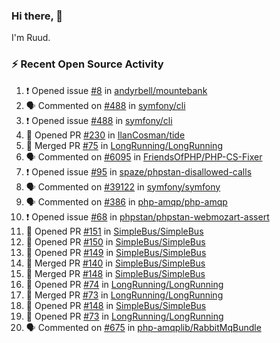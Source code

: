 ### Hi there, 👋

I'm Ruud.
 
### :zap: Recent Open Source Activity

<!--START_SECTION:activity-->
1. ❗️ Opened issue [#8](https://github.com/andyrbell/mountebank/issues/8) in [andyrbell/mountebank](https://github.com/andyrbell/mountebank)
2. 🗣 Commented on [#488](https://github.com/symfony/cli/issues/488) in [symfony/cli](https://github.com/symfony/cli)
3. ❗️ Opened issue [#488](https://github.com/symfony/cli/issues/488) in [symfony/cli](https://github.com/symfony/cli)
4. 💪 Opened PR [#230](https://github.com/IlanCosman/tide/pull/230) in [IlanCosman/tide](https://github.com/IlanCosman/tide)
5. 🎉 Merged PR [#75](https://github.com/LongRunning/LongRunning/pull/75) in [LongRunning/LongRunning](https://github.com/LongRunning/LongRunning)
6. 🗣 Commented on [#6095](https://github.com/FriendsOfPHP/PHP-CS-Fixer/issues/6095) in [FriendsOfPHP/PHP-CS-Fixer](https://github.com/FriendsOfPHP/PHP-CS-Fixer)
7. ❗️ Opened issue [#95](https://github.com/spaze/phpstan-disallowed-calls/issues/95) in [spaze/phpstan-disallowed-calls](https://github.com/spaze/phpstan-disallowed-calls)
8. 🗣 Commented on [#39122](https://github.com/symfony/symfony/issues/39122) in [symfony/symfony](https://github.com/symfony/symfony)
9. 🗣 Commented on [#386](https://github.com/php-amqp/php-amqp/issues/386) in [php-amqp/php-amqp](https://github.com/php-amqp/php-amqp)
10. ❗️ Opened issue [#68](https://github.com/phpstan/phpstan-webmozart-assert/issues/68) in [phpstan/phpstan-webmozart-assert](https://github.com/phpstan/phpstan-webmozart-assert)
11. 💪 Opened PR [#151](https://github.com/SimpleBus/SimpleBus/pull/151) in [SimpleBus/SimpleBus](https://github.com/SimpleBus/SimpleBus)
12. 💪 Opened PR [#150](https://github.com/SimpleBus/SimpleBus/pull/150) in [SimpleBus/SimpleBus](https://github.com/SimpleBus/SimpleBus)
13. 💪 Opened PR [#149](https://github.com/SimpleBus/SimpleBus/pull/149) in [SimpleBus/SimpleBus](https://github.com/SimpleBus/SimpleBus)
14. 🎉 Merged PR [#140](https://github.com/SimpleBus/SimpleBus/pull/140) in [SimpleBus/SimpleBus](https://github.com/SimpleBus/SimpleBus)
15. 🎉 Merged PR [#148](https://github.com/SimpleBus/SimpleBus/pull/148) in [SimpleBus/SimpleBus](https://github.com/SimpleBus/SimpleBus)
16. 💪 Opened PR [#74](https://github.com/LongRunning/LongRunning/pull/74) in [LongRunning/LongRunning](https://github.com/LongRunning/LongRunning)
17. 🎉 Merged PR [#73](https://github.com/LongRunning/LongRunning/pull/73) in [LongRunning/LongRunning](https://github.com/LongRunning/LongRunning)
18. 💪 Opened PR [#148](https://github.com/SimpleBus/SimpleBus/pull/148) in [SimpleBus/SimpleBus](https://github.com/SimpleBus/SimpleBus)
19. 💪 Opened PR [#73](https://github.com/LongRunning/LongRunning/pull/73) in [LongRunning/LongRunning](https://github.com/LongRunning/LongRunning)
20. 🗣 Commented on [#675](https://github.com/php-amqplib/RabbitMqBundle/issues/675) in [php-amqplib/RabbitMqBundle](https://github.com/php-amqplib/RabbitMqBundle)
<!--END_SECTION:activity-->
